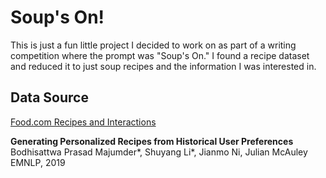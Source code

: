 # Soup's On!

This is just a fun little project I decided to work on as part of a writing competition where the prompt was "Soup's On." I found a recipe dataset and reduced it to just soup recipes and the information I was interested in.

## Data Source

[Food.com Recipes and Interactions](https://www.kaggle.com/datasets/shuyangli94/food-com-recipes-and-user-interactions?resource=download)

**Generating Personalized Recipes from Historical User Preferences**
Bodhisattwa Prasad Majumder*, Shuyang Li*, Jianmo Ni, Julian McAuley
EMNLP, 2019